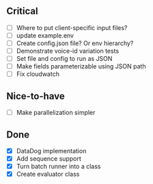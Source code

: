 ## Critical
- [ ] Where to put client-specific input files?
- [ ] update example.env
- [ ] Create config.json file? Or env hierarchy?
- [ ] Demonstrate voice-id variation tests
- [ ] Set file and config to run as JSON
- [ ] Make fields parameterizable using JSON path
- [ ] Fix cloudwatch

## Nice-to-have
- [ ] Make parallelization simpler

## Done
- [X] DataDog implementation
- [X] Add sequence support
- [X] Turn batch runner into a class
- [X] Create evaluator class
